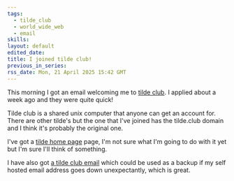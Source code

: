 ```yaml
---
tags:
  - tilde_club
  - world_wide_web
  - email
skills: 
layout: default
edited_date: 
title: I joined tilde club!
previous_in_series: 
rss_date: Mon, 21 April 2025 15:42 GMT
---
```

This morning I got an email welcoming me to [tilde club](https://tilde.club/). I applied about a week ago and they were quite quick!

Tilde club is a shared unix computer that anyone can get an account for. There are other tilde's but the one that I've joined has the tilde.club domain and I think it's probably the original one.

I've got a [tilde home page](https://tilde.club/~tombrandis/) page, I'm not sure what I'm going to do with it yet but I'm sure I'll think of something.

I have also got [a tilde club email](mailto:tombrandis@tilde.club) which could be used as a backup if my self hosted email address goes down unexpectantly, which is great.